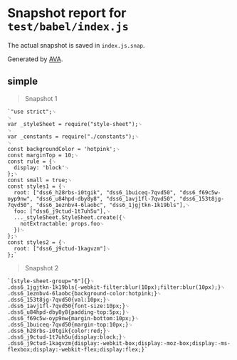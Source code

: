# Snapshot report for `test/babel/index.js`

The actual snapshot is saved in `index.js.snap`.

Generated by [AVA](https://ava.li).

## simple

> Snapshot 1

    `"use strict";␊
    ␊
    var _styleSheet = require("style-sheet");␊
    ␊
    var _constants = require("./constants");␊
    ␊
    const backgroundColor = 'hotpink';␊
    const marginTop = 10;␊
    const rule = {␊
      display: 'block'␊
    };␊
    const small = true;␊
    const styles1 = {␊
      root: ["dss6_h28rbs-i0tgik", "dss6_1buiceq-7qvd50", "dss6_f69c5w-oyp9nw", "dss6_u84hpd-dby8y8", "dss6_1avj1fl-7qvd50", "dss6_153t8jg-7qvd50", "dss6_1eznbv4-6laobc", "dss6_1jgjtkn-1k19bls"],␊
      foo: ["dss6_j9ctud-1t7uh5u"],␊
      ..._styleSheet.StyleSheet.create({␊
        notExtractable: props.foo␊
      })␊
    };␊
    const styles2 = {␊
      root: ["dss6_j9ctud-1kagvzm"]␊
    };`

> Snapshot 2

    `[style-sheet-group="6"]{}␊
    .dss6_1jgjtkn-1k19bls{-webkit-filter:blur(10px);filter:blur(10px);}␊
    .dss6_1eznbv4-6laobc{background-color:hotpink;}␊
    .dss6_153t8jg-7qvd50{val:10px;}␊
    .dss6_1avj1fl-7qvd50{font-size:10px;}␊
    .dss6_u84hpd-dby8y8{padding-top:5px;}␊
    .dss6_f69c5w-oyp9nw{margin-bottom:10px;}␊
    .dss6_1buiceq-7qvd50{margin-top:10px;}␊
    .dss6_h28rbs-i0tgik{color:red;}␊
    .dss6_j9ctud-1t7uh5u{display:block;}␊
    .dss6_j9ctud-1kagvzm{display:-webkit-box;display:-moz-box;display:-ms-flexbox;display:-webkit-flex;display:flex;}`
